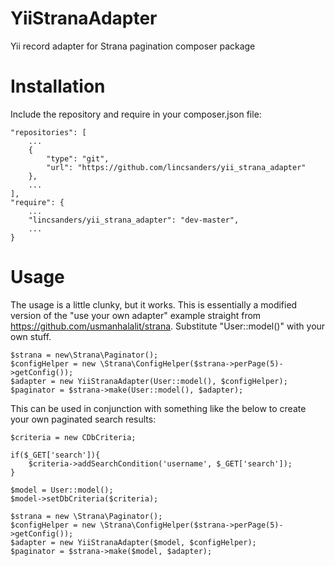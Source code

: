 # YiiStranaAdapter
Yii record adapter for Strana pagination composer package

# Installation
Include the repository and require in your composer.json file:

    "repositories": [
        ...
        {
            "type": "git",
            "url": "https://github.com/lincsanders/yii_strana_adapter"
        },
        ...
    ],
    "require": {
        ...
        "lincsanders/yii_strana_adapter": "dev-master",
        ...
    }

# Usage
The usage is a little clunky, but it works. This is essentially a modified version of the "use your own adapter" example straight from https://github.com/usmanhalalit/strana. Substitute "User::model()" with your own stuff.

    $strana = new\Strana\Paginator();
    $configHelper = new \Strana\ConfigHelper($strana->perPage(5)->getConfig());
    $adapter = new YiiStranaAdapter(User::model(), $configHelper);
    $paginator = $strana->make(User::model(), $adapter);

This can be used in conjunction with something like the below to create your own paginated search results:
    
    $criteria = new CDbCriteria;
    
    if($_GET['search']){
        $criteria->addSearchCondition('username', $_GET['search']);
    }

    $model = User::model();
    $model->setDbCriteria($criteria);
    
    $strana = new \Strana\Paginator();
    $configHelper = new \Strana\ConfigHelper($strana->perPage(5)->getConfig());
    $adapter = new YiiStranaAdapter($model, $configHelper);
    $paginator = $strana->make($model, $adapter);
